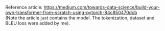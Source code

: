 Reference article: https://medium.com/towards-data-science/build-your-own-transformer-from-scratch-using-pytorch-84c850470dcb  
(Note the article just contains the model. The tokenization, dataset and BLEU loss were added by me).